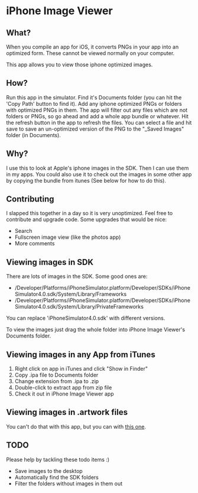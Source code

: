 iPhone Image Viewer
===================

What?
-----

When you compile an app for iOS, it converts PNGs in your app into an optimized form. These cannot be viewed normally on your computer.

This app allows you to view those iphone optimized images.

How?
----

Run this app in the simulator. Find it's Documents folder (you can hit the 'Copy Path' button to find it). Add any iphone optimized PNGs or folders with optimized PNGs in them. The app will filter out any files which are not folders or PNGs, so go ahead and add a whole app bundle or whatever. Hit the refresh button in the app to refresh the files. You can select a file and hit save to save an un-optimized version of the PNG to the "_Saved Images" folder (in Documents).

Why?
----

I use this to look at Apple's iphone images in the SDK. Then I can use them in my apps. You could also use it to check out the images in some other app by copying the bundle from itunes (See below for how to do this).


Contributing
------------

I slapped this together in a day so it is very unoptimized. Feel free to contribute and upgrade code. Some upgrades that would be nice:

* Search
* Fullscreen image view (like the photos app)
* More comments



Viewing images in SDK
---------------------

There are lots of images in the SDK. Some good ones are: 

* /Developer/Platforms/iPhoneSimulator.platform/Developer/SDKs/iPhoneSimulator4.0.sdk/System/Library/Frameworks
* /Developer/Platforms/iPhoneSimulator.platform/Developer/SDKs/iPhoneSimulator4.0.sdk/System/Library/PrivateFrameworks

You can replace 'iPhoneSimulator4.0.sdk' with different versions.

To view the images just drag the whole folder into iPhone Image Viewer's Documents folder.


Viewing images in any App from iTunes
---------------------------------

1. Right click on app in iTunes and click "Show in Finder"
2. Copy .ipa file to Documents folder
3. Change extension from .ipa to .zip
4. Double-click to extract app from zip file
5. Check it out in iPhone Image Viewer app


Viewing images in .artwork files
--------------------------------

You can't do that with this app, but you can with [this one](http://github.com/0xced/UIKit-Artwork-Extractor).

TODO
----

Please help by tackling these todo items :)

* Save images to the desktop
* Automatically find the SDK folders
* Filter the folders without images in them out